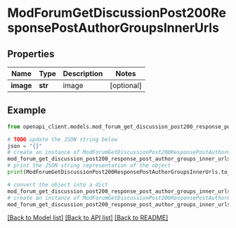 # ModForumGetDiscussionPost200ResponsePostAuthorGroupsInnerUrls


## Properties

Name | Type | Description | Notes
------------ | ------------- | ------------- | -------------
**image** | **str** | image | [optional] 

## Example

```python
from openapi_client.models.mod_forum_get_discussion_post200_response_post_author_groups_inner_urls import ModForumGetDiscussionPost200ResponsePostAuthorGroupsInnerUrls

# TODO update the JSON string below
json = "{}"
# create an instance of ModForumGetDiscussionPost200ResponsePostAuthorGroupsInnerUrls from a JSON string
mod_forum_get_discussion_post200_response_post_author_groups_inner_urls_instance = ModForumGetDiscussionPost200ResponsePostAuthorGroupsInnerUrls.from_json(json)
# print the JSON string representation of the object
print(ModForumGetDiscussionPost200ResponsePostAuthorGroupsInnerUrls.to_json())

# convert the object into a dict
mod_forum_get_discussion_post200_response_post_author_groups_inner_urls_dict = mod_forum_get_discussion_post200_response_post_author_groups_inner_urls_instance.to_dict()
# create an instance of ModForumGetDiscussionPost200ResponsePostAuthorGroupsInnerUrls from a dict
mod_forum_get_discussion_post200_response_post_author_groups_inner_urls_from_dict = ModForumGetDiscussionPost200ResponsePostAuthorGroupsInnerUrls.from_dict(mod_forum_get_discussion_post200_response_post_author_groups_inner_urls_dict)
```
[[Back to Model list]](../README.md#documentation-for-models) [[Back to API list]](../README.md#documentation-for-api-endpoints) [[Back to README]](../README.md)


